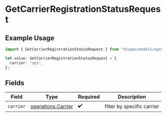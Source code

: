 # GetCarrierRegistrationStatusRequest

## Example Usage

```typescript
import { GetCarrierRegistrationStatusRequest } from "shippo/models/operations";

let value: GetCarrierRegistrationStatusRequest = {
  carrier: "ups",
};
```

## Fields

| Field                                                    | Type                                                     | Required                                                 | Description                                              |
| -------------------------------------------------------- | -------------------------------------------------------- | -------------------------------------------------------- | -------------------------------------------------------- |
| `carrier`                                                | [operations.Carrier](../../models/operations/carrier.md) | :heavy_check_mark:                                       | filter by specific carrier                               |